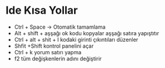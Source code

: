 # Ide Kısa Yollar 

- Ctrl + Space → Otomatik tamamlama
- Alt + shift + aşşağı ok kodu kopyalar aşşağı satıra yapıştıtır
- Ctrl + alt + shit + l kodaki girinti çıkıntıları düzenler
- Shfit +Shift kontrol panelini açar  
- Ctrl + k yorum satırı yapma
- f2 tüm değişkenlerin adını değiştirir